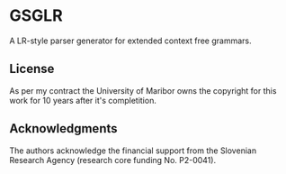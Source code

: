 # GSGLR

A LR-style parser generator for extended context free grammars.

## License

As per my contract the University of Maribor owns the copyright for this work for 10 years after it's completition.

## Acknowledgments

The authors acknowledge the financial support from the Slovenian Research Agency (research core funding No. P2-0041).
